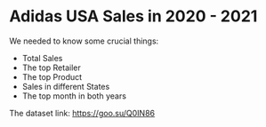 #  Adidas USA Sales in 2020 - 2021

We needed to know some crucial things:

- Total Sales 
- The top Retailer
- The top Product
- Sales in different States
- The top month in both years


The dataset link: https://goo.su/Q0IN86
